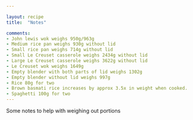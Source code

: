 ```yaml
---

layout: recipe
title:  "Notes"

comments: 
- John lewis wok weighs 950g/963g
- Medium rice pan weighs 930g without lid
- Small rice pan weighs 714g without lid 
- Small Le Creuset casserole weighs 2434g without lid
- Large Le Creuset casserole weighs 3622g without lid
- Le Creuset wok weighs 1649g
- Empty blender with both parts of lid weighs 1302g
- Empty blender without lid weighs 997g
- Rice 80g for two
- Brown basmati rice increases by approx 3.5x in weight when cooked.
- Spaghetti 100g for two
---
```


Some notes to help with weighing out portions